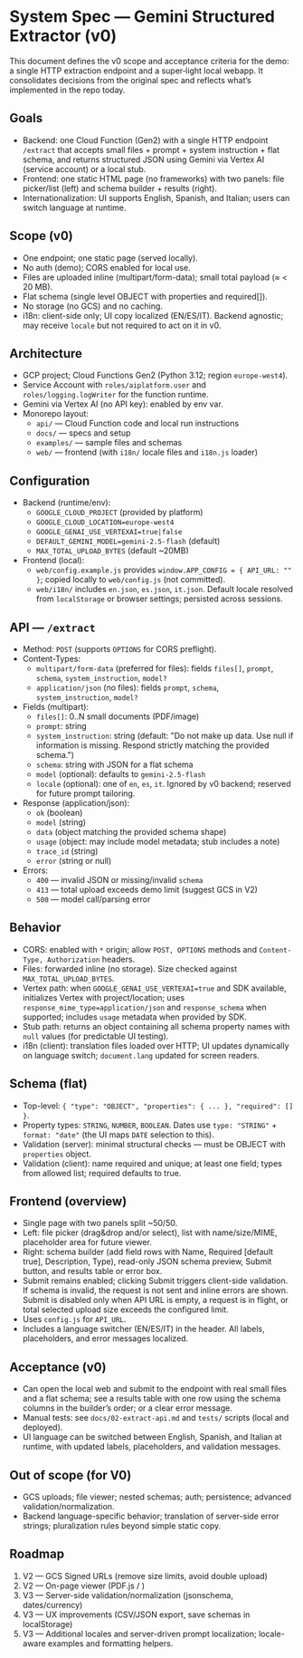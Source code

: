 # System Spec — Gemini Structured Extractor (v0)

This document defines the v0 scope and acceptance criteria for the demo: a single HTTP extraction endpoint and a super‑light local webapp. It consolidates decisions from the original spec and reflects what’s implemented in the repo today.

## Goals
- Backend: one Cloud Function (Gen2) with a single HTTP endpoint `/extract` that accepts small files + prompt + system instruction + flat schema, and returns structured JSON using Gemini via Vertex AI (service account) or a local stub.
- Frontend: one static HTML page (no frameworks) with two panels: file picker/list (left) and schema builder + results (right).
- Internationalization: UI supports English, Spanish, and Italian; users can switch language at runtime.

## Scope (v0)
- One endpoint; one static page (served locally).
- No auth (demo); CORS enabled for local use.
- Files are uploaded inline (multipart/form-data); small total payload (≈ < 20 MB).
- Flat schema (single level OBJECT with properties and required[]).
- No storage (no GCS) and no caching.
- i18n: client-side only; UI copy localized (EN/ES/IT). Backend agnostic; may receive `locale` but not required to act on it in v0.

## Architecture
- GCP project; Cloud Functions Gen2 (Python 3.12; region `europe-west4`).
- Service Account with `roles/aiplatform.user` and `roles/logging.logWriter` for the function runtime.
- Gemini via Vertex AI (no API key): enabled by env var.
- Monorepo layout:
  - `api/` — Cloud Function code and local run instructions
  - `docs/` — specs and setup
  - `examples/` — sample files and schemas
  - `web/` — frontend (with `i18n/` locale files and `i18n.js` loader)

## Configuration
- Backend (runtime/env):
  - `GOOGLE_CLOUD_PROJECT` (provided by platform)
  - `GOOGLE_CLOUD_LOCATION=europe-west4`
  - `GOOGLE_GENAI_USE_VERTEXAI=true|false`
  - `DEFAULT_GEMINI_MODEL=gemini-2.5-flash` (default)
  - `MAX_TOTAL_UPLOAD_BYTES` (default ~20MB)
- Frontend (local):
  - `web/config.example.js` provides `window.APP_CONFIG = { API_URL: "" }`; copied locally to `web/config.js` (not committed).
  - `web/i18n/` includes `en.json`, `es.json`, `it.json`. Default locale resolved from `localStorage` or browser settings; persisted across sessions.

## API — `/extract`
- Method: `POST` (supports `OPTIONS` for CORS preflight).
- Content-Types:
  - `multipart/form-data` (preferred for files): fields `files[]`, `prompt`, `schema`, `system_instruction`, `model?`
  - `application/json` (no files): fields `prompt`, `schema`, `system_instruction`, `model?`
- Fields (multipart):
  - `files[]`: 0..N small documents (PDF/image)
  - `prompt`: string
  - `system_instruction`: string (default: "Do not make up data. Use null if information is missing. Respond strictly matching the provided schema.")
  - `schema`: string with JSON for a flat schema
  - `model` (optional): defaults to `gemini-2.5-flash`
  - `locale` (optional): one of `en`, `es`, `it`. Ignored by v0 backend; reserved for future prompt tailoring.
- Response (application/json):
  - `ok` (boolean)
  - `model` (string)
  - `data` (object matching the provided schema shape)
  - `usage` (object: may include model metadata; stub includes a note)
  - `trace_id` (string)
  - `error` (string or null)
- Errors:
  - `400` — invalid JSON or missing/invalid `schema`
  - `413` — total upload exceeds demo limit (suggest GCS in V2)
  - `500` — model call/parsing error

## Behavior
- CORS: enabled with `*` origin; allow `POST, OPTIONS` methods and `Content-Type, Authorization` headers.
- Files: forwarded inline (no storage). Size checked against `MAX_TOTAL_UPLOAD_BYTES`.
- Vertex path: when `GOOGLE_GENAI_USE_VERTEXAI=true` and SDK available, initializes Vertex with project/location; uses `response_mime_type=application/json` and `response_schema` when supported; includes `usage` metadata when provided by SDK.
- Stub path: returns an object containing all schema property names with `null` values (for predictable UI testing).
- i18n (client): translation files loaded over HTTP; UI updates dynamically on language switch; `document.lang` updated for screen readers.

## Schema (flat)
- Top-level: `{ "type": "OBJECT", "properties": { ... }, "required": [] }`.
- Property types: `STRING`, `NUMBER`, `BOOLEAN`. Dates use `type: "STRING"` + `format: "date"` (the UI maps `DATE` selection to this).
- Validation (server): minimal structural checks — must be OBJECT with `properties` object.
- Validation (client): name required and unique; at least one field; types from allowed list; required defaults to true.

## Frontend (overview)
- Single page with two panels split ~50/50.
- Left: file picker (drag&drop and/or select), list with name/size/MIME, placeholder area for future viewer.
- Right: schema builder (add field rows with Name, Required [default true], Description, Type), read-only JSON schema preview, Submit button, and results table or error box.
- Submit remains enabled; clicking Submit triggers client-side validation. If schema is invalid, the request is not sent and inline errors are shown. Submit is disabled only when API URL is empty, a request is in flight, or total selected upload size exceeds the configured limit.
- Uses `config.js` for `API_URL`.
- Includes a language switcher (EN/ES/IT) in the header. All labels, placeholders, and error messages localized.

## Acceptance (v0)
- Can open the local web and submit to the endpoint with real small files and a flat schema; see a results table with one row using the schema columns in the builder’s order; or a clear error message.
- Manual tests: see `docs/02-extract-api.md` and `tests/` scripts (local and deployed).
- UI language can be switched between English, Spanish, and Italian at runtime, with updated labels, placeholders, and validation messages.

## Out of scope (for V0)
- GCS uploads; file viewer; nested schemas; auth; persistence; advanced validation/normalization.
- Backend language-specific behavior; translation of server-side error strings; pluralization rules beyond simple static copy.

## Roadmap
1. V2 — GCS Signed URLs (remove size limits, avoid double upload)
2. V2 — On-page viewer (PDF.js / <img>)
3. V3 — Server-side validation/normalization (jsonschema, dates/currency)
4. V3 — UX improvements (CSV/JSON export, save schemas in localStorage)
5. V3 — Additional locales and server-driven prompt localization; locale-aware examples and formatting helpers.
